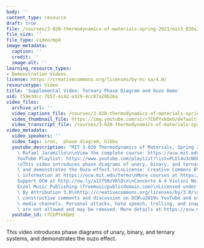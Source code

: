 ```yaml
---
body: ''
content_type: resource
draft: true
file: /courses/3-020-thermodynamics-of-materials-spring-2021/mit3_020s21_lightboard_02_1080p_360p_16_9.mp4
file_size: ''
file_type: video/mp4
image_metadata:
  caption: ''
  credit: ''
  image-alt: ''
learning_resource_types:
- Demonstration Videos
license: https://creativecommons.org/licenses/by-nc-sa/4.0/
resourcetype: Video
title: 'Supplemental Video: Ternary Phase Diagram and Ouzo Demo'
uid: f59e3dcc-7b57-4c42-a329-4cc87a28b26a
video_files:
  archive_url: ''
  video_captions_file: /courses/3-020-thermodynamics-of-materials-spring-2021/19jq_tYOkUDVYu2V9u-J44zbP_dOW_LRq_transcript.webvtt
  video_thumbnail_file: https://img.youtube.com/vi/r7CbPYxkQeU/default.jpg
  video_transcript_file: /courses/3-020-thermodynamics-of-materials-spring-2021/19jq_tYOkUDVYu2V9u-J44zbP_dOW_LRq_transcript.pdf
video_metadata:
  video_speakers: ''
  video_tags: iron,  phase diagram, Gibbs
  youtube_description: "MIT 3.020 Thermodynamics of Materials, Spring 2021\nInstructor:\
    \ Rafael Jaramillo\n\nView the complete course: https://ocw.mit.edu/sites/3020-thermodynamics-of-materials/\n\
    YouTube Playlist: https://www.youtube.com/playlist?list=PLUl4u3cNGP61g-yRbJz4ghFPJLiok1HxX\n\
    \nThis video introduces phase diagrams of unary, binary, and ternary systems,\
    \ and demonstrates the Ouzo effect.\n\nLicense: Creative Commons BY-NC-SA\nMore\
    \ information at https://ocw.mit.edu/terms\nMore courses at https://ocw.mit.edu\n\
    Support OCW at http://ow.ly/a1If50zVRlQ\n\nConcerto A 4 Violini No 2 (Telemann)\n\
    Exzel Music Publishing (freemusicpublicdomain.com)\nLicensed under Creative Commons:\
    \ By Attribution 3.0\nhttp://creativecommons.org/licenses/by/3.0/\n\nWe encourage\
    \ constructive comments and discussion on OCW\u2019s YouTube and other social\
    \ media channels. Personal attacks, hate speech, trolling, and inappropriate comments\
    \ are not allowed and may be removed. More details at https://ocw.mit.edu/comments."
  youtube_id: r7CbPYxkQeU
---
```

This video introduces phase diagrams of unary, binary, and ternary systems, and demonstrates the ouzo effect.